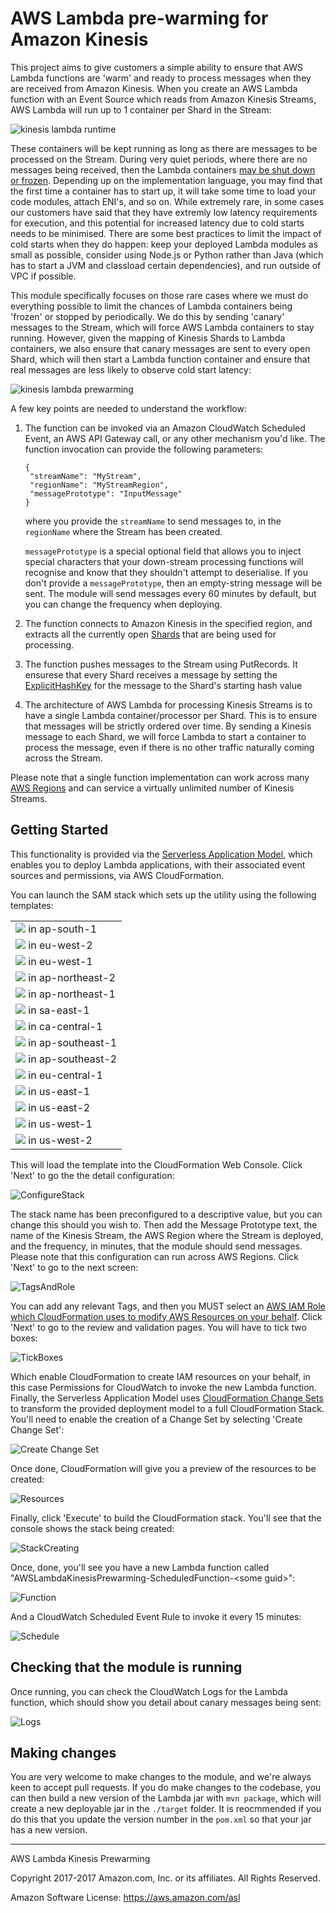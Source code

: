 # AWS Lambda pre-warming for Amazon Kinesis

This project aims to give customers a simple ability to ensure that AWS Lambda functions are 'warm' and ready to process messages when they are received from Amazon Kinesis. When you create an AWS Lambda function with an Event Source which reads from Amazon Kinesis Streams, AWS Lambda will run up to 1 container per Shard in the Stream:

![kinesis lambda runtime](KinesisLambdaRuntime.png)

These containers will be kept running as long as there are messages to be processed on the Stream. During very quiet periods, where there are no messages being received, then the Lambda containers [may be shut down or frozen](https://aws.amazon.com/blogs/compute/container-reuse-in-lambda). Depending up on the implementation language, you may find that the first time a container has to start up, it will take some time to load your code modules, attach ENI's, and so on. While extremely rare, in some cases our customers have said that they have extremly low latency requirements for execution, and this potential for increased latency due to cold starts needs to be minimised. There are some best practices to limit the impact of cold starts when they do happen: keep your deployed Lambda modules as small as possible, consider using Node.js or Python rather than Java (which has to start a JVM and classload certain dependencies), and run outside of VPC if possible.

This module specifically focuses on those rare cases where we must do everything possible to limit the chances of Lambda containers being 'frozen' or stopped by periodically. We do this by sending 'canary' messages to the Stream, which will force AWS Lambda containers to stay running. However, given the mapping of Kinesis Shards to Lambda containers, we also ensure that canary messages are sent to every open Shard, which will then start a Lambda function container and ensure that real messages are less likely to observe cold start latency:

![kinesis lambda prewarming](KinesisLambdaPrewarming.png)

A few key points are needed to understand the workflow:

1. The function can be invoked via an Amazon CloudWatch Scheduled Event, an AWS API Gateway call, or any other mechanism you'd like. The function invocation can provide the following parameters:

    ``` 
    {
     "streamName": "MyStream",     "regionName": "MyStreamRegion",     "messagePrototype": "InputMessage"    }
    ```

    where you provide the `streamName` to send messages to, in the `regionName` where the Stream has been created.
	
    `messagePrototype` is a special optional field that allows you to inject special characters that your down-stream processing functions will recognise and know that they shouldn't attempt to deserialise. If you don't provide a `messagePrototype`, then an empty-string message will be sent. The module will send messages every 60 minutes by default, but you can change the frequency when deploying.

2. The function connects to Amazon Kinesis in the specified region, and extracts all the currently open [Shards](http://docs.aws.amazon.com/streams/latest/dev/key-concepts.html) that are being used for processing.
3. The function pushes messages to the Stream using PutRecords. It ensurese that every Shard receives a message by setting the [ExplicitHashKey](http://docs.aws.amazon.com/kinesis/latest/APIReference/API_PutRecord.html) for the message to the Shard's starting hash value
4. The architecture of AWS Lambda for processing Kinesis Streams is to have a single Lambda container/processor per Shard. This is to ensure that messages will be strictly ordered over time. By sending a Kinesis message to each Shard, we will force Lambda to start a container to process the message, even if there is no other traffic naturally coming across the Stream.


Please note that a single function implementation can work across many [AWS Regions](http://docs.aws.amazon.com/general/latest/gr/rande.html) and can service a virtually unlimited number of Kinesis Streams.
    
## Getting Started

This functionality is provided via the [Serverless Application Model](https://github.com/awslabs/serverless-application-model), which enables you to deploy Lambda applications, with their associated event sources and permissions, via AWS CloudFormation. 

You can launch the SAM stack which sets up the utility using the following templates:

| |
| --------------------------|
| [<img src="https://s3.amazonaws.com/cloudformation-examples/cloudformation-launch-stack.png" target="_blank">](https://console.aws.amazon.com/cloudformation/home?region=ap-south-1#/stacks/new?stackName=AWSLambdaKinesisPrewarming&templateURL=https://s3-ap-south-1.amazonaws.com/awslabs-code-ap-south-1/KinesisLambdaPrewarming/deploy.yaml) in ap-south-1 |
| [<img src="https://s3.amazonaws.com/cloudformation-examples/cloudformation-launch-stack.png" target="_blank">](https://console.aws.amazon.com/cloudformation/home?region=eu-west-2#/stacks/new?stackName=AWSLambdaKinesisPrewarming&templateURL=https://s3-eu-west-2.amazonaws.com/awslabs-code-eu-west-2/KinesisLambdaPrewarming/deploy.yaml) in eu-west-2 |
| [<img src="https://s3.amazonaws.com/cloudformation-examples/cloudformation-launch-stack.png" target="_blank">](https://console.aws.amazon.com/cloudformation/home?region=eu-west-1#/stacks/new?stackName=AWSLambdaKinesisPrewarming&templateURL=https://s3-eu-west-1.amazonaws.com/awslabs-code-eu-west-1/KinesisLambdaPrewarming/deploy.yaml) in eu-west-1 |
| [<img src="https://s3.amazonaws.com/cloudformation-examples/cloudformation-launch-stack.png" target="_blank">](https://console.aws.amazon.com/cloudformation/home?region=ap-northeast-2#/stacks/new?stackName=AWSLambdaKinesisPrewarming&templateURL=https://s3-ap-northeast-2.amazonaws.com/awslabs-code-ap-northeast-2/KinesisLambdaPrewarming/deploy.yaml) in ap-northeast-2 |
| [<img src="https://s3.amazonaws.com/cloudformation-examples/cloudformation-launch-stack.png" target="_blank">](https://console.aws.amazon.com/cloudformation/home?region=ap-northeast-1#/stacks/new?stackName=AWSLambdaKinesisPrewarming&templateURL=https://s3-ap-northeast-1.amazonaws.com/awslabs-code-ap-northeast-1/KinesisLambdaPrewarming/deploy.yaml) in ap-northeast-1 |
| [<img src="https://s3.amazonaws.com/cloudformation-examples/cloudformation-launch-stack.png" target="_blank">](https://console.aws.amazon.com/cloudformation/home?region=sa-east-1#/stacks/new?stackName=AWSLambdaKinesisPrewarming&templateURL=https://s3-sa-east-1.amazonaws.com/awslabs-code-sa-east-1/KinesisLambdaPrewarming/deploy.yaml) in sa-east-1 |
| [<img src="https://s3.amazonaws.com/cloudformation-examples/cloudformation-launch-stack.png" target="_blank">](https://console.aws.amazon.com/cloudformation/home?region=ca-central-1#/stacks/new?stackName=AWSLambdaKinesisPrewarming&templateURL=https://s3-ca-central-1.amazonaws.com/awslabs-code-ca-central-1/KinesisLambdaPrewarming/deploy.yaml) in ca-central-1 |
| [<img src="https://s3.amazonaws.com/cloudformation-examples/cloudformation-launch-stack.png" target="_blank">](https://console.aws.amazon.com/cloudformation/home?region=ap-southeast-1#/stacks/new?stackName=AWSLambdaKinesisPrewarming&templateURL=https://s3-ap-southeast-1.amazonaws.com/awslabs-code-ap-southeast-1/KinesisLambdaPrewarming/deploy.yaml) in ap-southeast-1 |
| [<img src="https://s3.amazonaws.com/cloudformation-examples/cloudformation-launch-stack.png" target="_blank">](https://console.aws.amazon.com/cloudformation/home?region=ap-southeast-2#/stacks/new?stackName=AWSLambdaKinesisPrewarming&templateURL=https://s3-ap-southeast-2.amazonaws.com/awslabs-code-ap-southeast-2/KinesisLambdaPrewarming/deploy.yaml) in ap-southeast-2 |
| [<img src="https://s3.amazonaws.com/cloudformation-examples/cloudformation-launch-stack.png" target="_blank">](https://console.aws.amazon.com/cloudformation/home?region=eu-central-1#/stacks/new?stackName=AWSLambdaKinesisPrewarming&templateURL=https://s3-eu-central-1.amazonaws.com/awslabs-code-eu-central-1/KinesisLambdaPrewarming/deploy.yaml) in eu-central-1 |
| [<img src="https://s3.amazonaws.com/cloudformation-examples/cloudformation-launch-stack.png" target="_blank">](https://console.aws.amazon.com/cloudformation/home?region=us-east-1#/stacks/new?stackName=AWSLambdaKinesisPrewarming&templateURL=https://s3-us-east-1.amazonaws.com/awslabs-code-us-east-1/KinesisLambdaPrewarming/deploy.yaml) in us-east-1 |
| [<img src="https://s3.amazonaws.com/cloudformation-examples/cloudformation-launch-stack.png" target="_blank">](https://console.aws.amazon.com/cloudformation/home?region=us-east-2#/stacks/new?stackName=AWSLambdaKinesisPrewarming&templateURL=https://s3-us-east-2.amazonaws.com/awslabs-code-us-east-2/KinesisLambdaPrewarming/deploy.yaml) in us-east-2 |
| [<img src="https://s3.amazonaws.com/cloudformation-examples/cloudformation-launch-stack.png" target="_blank">](https://console.aws.amazon.com/cloudformation/home?region=us-west-1#/stacks/new?stackName=AWSLambdaKinesisPrewarming&templateURL=https://s3-us-west-1.amazonaws.com/awslabs-code-us-west-1/KinesisLambdaPrewarming/deploy.yaml) in us-west-1 |
| [<img src="https://s3.amazonaws.com/cloudformation-examples/cloudformation-launch-stack.png" target="_blank">](https://console.aws.amazon.com/cloudformation/home?region=us-west-2#/stacks/new?stackName=AWSLambdaKinesisPrewarming&templateURL=https://s3-us-west-2.amazonaws.com/awslabs-code-us-west-2/KinesisLambdaPrewarming/deploy.yaml) in us-west-2 |

This will load the template into the CloudFormation Web Console. Click 'Next' to go the the detail configuration:

![ConfigureStack](ConfigureStack.png)

The stack name has been preconfigured to a descriptive value, but you can change this should you wish to. Then add the Message Prototype text, the name of the Kinesis Stream, the AWS Region where the Stream is deployed, and the frequency, in minutes, that the module should send messages. Please note that this configuration can run across AWS Regions. Click 'Next' to go to the next screen:

![TagsAndRole](TagsAndRole.png)

You can add any relevant Tags, and then you MUST select an [AWS IAM Role which CloudFormation uses to modify AWS Resources on your behalf](http://docs.aws.amazon.com/AWSCloudFormation/latest/UserGuide/using-iam-servicerole.html). Click 'Next' to go to the review and validation pages. You will have to tick two boxes:

![TickBoxes](TickBoxes.png)

Which enable CloudFormation to create IAM resources on your behalf, in this case Permissions for CloudWatch to invoke the new Lambda function. Finally, the Serverless Application Model uses [CloudFormation Change Sets](http://docs.aws.amazon.com/AWSCloudFormation/latest/UserGuide/using-cfn-updating-stacks-changesets-create.html) to transform the provided deployment model to a full CloudFormation Stack. You'll need to enable the creation of a Change Set by selecting 'Create Change Set':

![Create Change Set](ChangeSet.png)

Once done, CloudFormation will give you a preview of the resources to be created:

![Resources](Resources.png)

Finally, click 'Execute' to build the CloudFormation stack. You'll see that the console shows the stack being created:

![StackCreating](CreatingStack.png)

Once, done, you'll see you have a new Lambda function called "AWSLambdaKinesisPrewarming-ScheduledFunction-\<some guid>":

![Function](Function.png)

And a CloudWatch Scheduled Event Rule to invoke it every 15 minutes:

![Schedule](Schedule.png)

## Checking that the module is running

Once running, you can check the CloudWatch Logs for the Lambda function, which should show you detail about canary messages being sent:

![Logs](Logs.png)

## Making changes

You are very welcome to make changes to the module, and we're always keen to accept pull requests. If you do make changes to the codebase, you can then build a new version of the Lambda jar with `mvn package`, which will create a new deployable jar in the `./target` folder. It is reocmmended if you do this that you update the version number in the `pom.xml` so that your jar has a new version.

----

AWS Lambda Kinesis Prewarming

Copyright 2017-2017 Amazon.com, Inc. or its affiliates. All Rights Reserved.

Amazon Software License: https://aws.amazon.com/asl